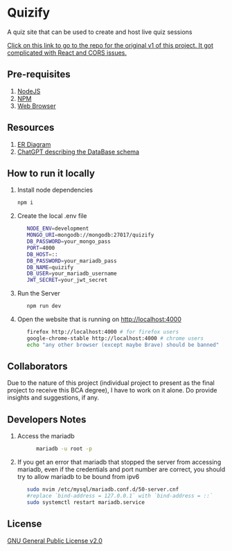 # Quizify

A quiz site that can be used to create and host live quiz sessions

[Click on this link to go to the repo for the original v1 of this project. It got complicated with React and CORS issues.](https://github.com/saivishnu725/quizify)

## Pre-requisites

1. [NodeJS](https://nodejs.org/en)
2. [NPM](https://npmjs.com)
3. [Web Browser](https://www.mozilla.org/en-US/firefox/new/)

## Resources

1. [ER Diagram](https://drawsql.app/teams/the-unconcerned-apes-team/diagrams/quizify)
2. [ChatGPT describing the DataBase schema](https://chatgpt.com/share/61dda5b1-02e1-4393-965e-abb2cd1f7f04)

## How to run it locally

1. Install node dependencies

   ```bash
   npm i
   ```

2. Create the local .env file

   ```bash
      NODE_ENV=development
      MONGO_URI=mongodb://mongodb:27017/quizify
      DB_PASSWORD=your_mongo_pass
      PORT=4000
      DB_HOST=::
      DB_PASSWORD=your_mariadb_pass
      DB_NAME=quizify
      DB_USER=your_mariadb_username
      JWT_SECRET=your_jwt_secret
   ```

3. Run the Server

   ```bash
      npm run dev
   ```

4. Open the website that is running on [http://localhost:4000](http://localhost:4000)

   ```bash
      firefox http://localhost:4000 # for firefox users
      google-chrome-stable http://localhost:4000 # chrome users
      echo "any other browser (except maybe Brave) should be banned"
   ```

## Collaborators

Due to the nature of this project (individual project to present as the final project to receive this BCA degree), I have to work on it alone. Do provide insights and suggestions, if any.

## Developers Notes

1. Access the mariadb

   ```bash
         mariadb -u root -p
   ```

2. If you get an error that mariadb that stopped the server from accessing mariadb, even if the credentials and port number are correct, you should try to allow mariadb to be bound from ipv6

   ```bash
      sudo nvim /etc/mysql/mariadb.conf.d/50-server.cnf
      #replace `bind-address = 127.0.0.1` with `bind-address = ::`
      sudo systemctl restart mariadb.service
   ```

## License

[GNU General Public License v2.0](https://choosealicense.com/licenses/gpl-2.0/)
